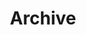 ---
layout: collection
title: Archive
permalink: /archive/
entries_layout: grid
collection: archive
sort_order: reverse
---